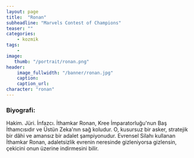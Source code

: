 ```yaml
---
layout: page
title:  "Ronan"
subheadline: "Marvels Contest of Champions"
teaser: ""
categories:
    - kozmik
tags:
    -
image:
   thumb: "/portrait/ronan.png"
header:
    image_fullwidth: "/banner/ronan.jpg"
    caption: 
    caption_url:  
character: "ronan"
---
```


### Biyografi:

Hakim. Jüri. İnfazcı. İthamkar Ronan, Kree İmparatorluğu'nun Baş İthamcısıdır ve Üstün Zeka'nın sağ koludur. O, kusursuz bir asker, stratejik bir dâhi ve amansız bir adalet şampiyonudur. Evrensel Silahı kullanan İthamkar Ronan, adaletsizlik evrenin neresinde gizleniyorsa gizlensin, çekicini onun üzerine indirmesini bilir.
